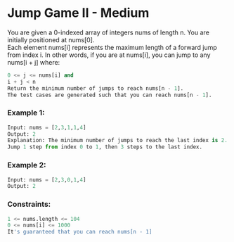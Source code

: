 # Jump Game II - Medium

You are given a 0-indexed array of integers nums of length n. You are initially positioned at nums[0].\
Each element nums[i] represents the maximum length of a forward jump from index i. 
In other words, if you are at nums[i], you can jump to any nums[i + j] where:

```python
0 <= j <= nums[i] and
i + j < n
Return the minimum number of jumps to reach nums[n - 1]. 
The test cases are generated such that you can reach nums[n - 1].
```

### Example 1:

```python
Input: nums = [2,3,1,1,4]
Output: 2
Explanation: The minimum number of jumps to reach the last index is 2. 
Jump 1 step from index 0 to 1, then 3 steps to the last index.
```

### Example 2:

```python
Input: nums = [2,3,0,1,4]
Output: 2
```

### Constraints:

```python
1 <= nums.length <= 104
0 <= nums[i] <= 1000
It's guaranteed that you can reach nums[n - 1]
```
